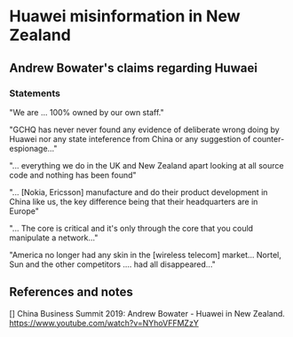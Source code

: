 # Huawei misinformation in New Zealand

## Andrew Bowater's claims regarding Huwaei

### Statements
"We are ... 100% owned by our own staff."

"GCHQ has never never found any evidence of deliberate wrong doing by Huawei nor any state inteference from China or any suggestion of counter-espionage..."

"... everything we do in the UK and New Zealand apart looking at all source code and nothing has been found"

"... [Nokia, Ericsson] manufacture and do their product development in China like us, the key difference being that their headquarters are in Europe"

"... The core is critical and it's only through the core that you could manipulate a network..."

"America no longer had any skin in the [wireless telecom] market... Nortel, Sun and the other competitors .... had all disappeared..."

## References and notes
[] China Business Summit 2019: Andrew Bowater - Huawei in New Zealand. https://www.youtube.com/watch?v=NYhoVFFMZzY 